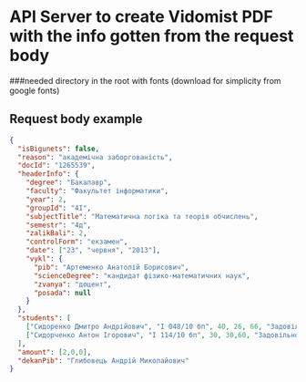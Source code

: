 # API Server to create Vidomist PDF with the info gotten from the request body

###needed directory in the root with fonts (download for simplicity from google fonts)

## Request body example
```json
{
  "isBigunets": false,
  "reason": "академічна заборгованість",
  "docId": "1265539",
  "headerInfo": {
    "degree": "Бакалавр",
    "faculty": "Факультет інформатики",
    "year": 2,
    "groupId": "4I",
    "subjectTitle": "Математична логіка та теорія обчислень",
    "semestr": "4д",
    "zalikBali": 2,
    "controlForm": "екзамен",
    "date": ["23", "червня", "2013"],
    "vykl": {
      "pib": "Артеменко Анатолій Борисович",
      "scienceDegree": "кандидат фізико-математичних наук",
      "zvanya": "доцент",
      "posada": null
    }
  },
  "students": [
    ["Сидоренко Дмитро Андрійович", "І 048/10 бп", 40, 26, 66, "Задовільно", "D", ""],
    ["Сидорченко Антон Ігорович", "І 114/10 бп", 30, 30,60, "Задовільно", "E", "" ]
  ],
  "amount": [2,0,0],
  "dekanPib": "Глибовець Андрій Миколайович"
}
```
